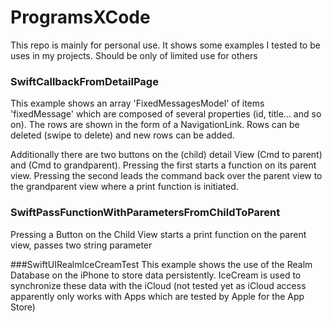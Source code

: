 # ProgramsXCode

This repo is mainly for personal use. 
It shows some examples I tested to be uses in my projects. 
Should be only of limited use for others

### SwiftCallbackFromDetailPage
This example shows an array 'FixedMessagesModel' of items 'fixedMessage' which are composed of several properties (id, title... and so on).
The rows are shown in the form of a NavigationLink. Rows can be deleted (swipe to delete) and new rows can be added.

Additionally there are two buttons on the (child) detail View (Cmd to parent) and (Cmd to grandparent). Pressing the first starts 
a function on its parent view. Pressing the second leads the command back over the parent view to the grandparent view where a print function is initiated.

### SwiftPassFunctionWithParametersFromChildToParent
Pressing a Button on the Child View starts a print function on the parent view, passes two string parameter

###SwiftUIRealmIceCreamTest
This example shows the use of the Realm Database on the iPhone to store data persistently.
IceCream is used to synchronize these data with the iCloud (not tested yet as iCloud access apparently only works with Apps which are tested by Apple for the App Store)
